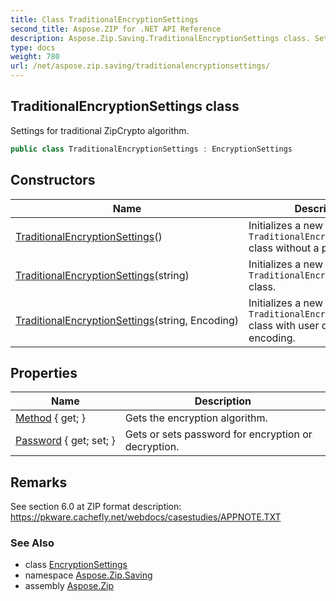 ```yaml
---
title: Class TraditionalEncryptionSettings
second_title: Aspose.ZIP for .NET API Reference
description: Aspose.Zip.Saving.TraditionalEncryptionSettings class. Settings for traditional ZipCrypto algorithm
type: docs
weight: 780
url: /net/aspose.zip.saving/traditionalencryptionsettings/
---
```

## TraditionalEncryptionSettings class

Settings for traditional ZipCrypto algorithm.

```csharp
public class TraditionalEncryptionSettings : EncryptionSettings
```

## Constructors

| Name | Description |
| --- | --- |
| [TraditionalEncryptionSettings](traditionalencryptionsettings/#constructor)() | Initializes a new instance of the `TraditionalEncryptionSettings` class without a password. |
| [TraditionalEncryptionSettings](traditionalencryptionsettings/#constructor_1)(string) | Initializes a new instance of the `TraditionalEncryptionSettings` class. |
| [TraditionalEncryptionSettings](traditionalencryptionsettings/#constructor_2)(string, Encoding) | Initializes a new instance of the `TraditionalEncryptionSettings` class with user defined encoding. |

## Properties

| Name | Description |
| --- | --- |
| [Method](../../aspose.zip.saving/encryptionsettings/method/) { get; } | Gets the encryption algorithm. |
| [Password](../../aspose.zip.saving/encryptionsettings/password/) { get; set; } | Gets or sets password for encryption or decryption. |

## Remarks

See section 6.0 at ZIP format description: https://pkware.cachefly.net/webdocs/casestudies/APPNOTE.TXT

### See Also

* class [EncryptionSettings](../encryptionsettings/)
* namespace [Aspose.Zip.Saving](../../aspose.zip.saving/)
* assembly [Aspose.Zip](../../)


